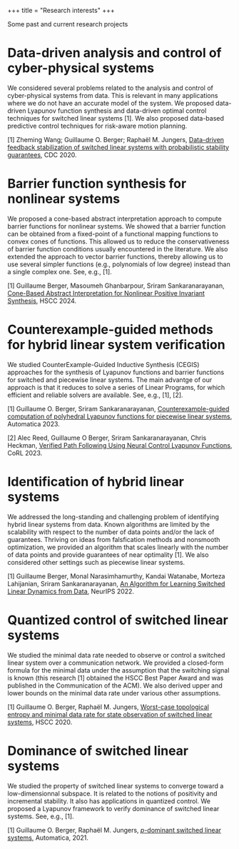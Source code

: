 +++
title = "Research interests"
+++

Some past and current research projects

# Data-driven analysis and control of cyber-physical systems

We considered several problems related to the analysis and control of cyber-physical systems from data.
This is relevant in many applications where we do not have an accurate model of the system.
We proposed data-driven Lyapunov function synthesis and data-driven optimal control techniques for switched linear systems [1].
We also proposed data-based predictive control techniques for risk-aware motion planning.

[1] Zheming Wang; Guillaume O. Berger; Raphaël M. Jungers, [Data-driven feedback stabilization of switched linear systems with probabilistic stability guarantees](https://ieeexplore.ieee.org/document/9683233), CDC 2020.

# Barrier function synthesis for nonlinear systems

We proposed a cone-based abstract interpretation approach to compute barrier functions for nonlinear systems.
We showed that a barrier function can be obtained from a fixed-point of a functional mapping functions to convex cones of functions.
This allowed us to reduce the conservativeness of barrier function conditions usually encountered in the literature.
We also extended the approach to vector barrier functions, thereby allowing us to use several simpler functions (e.g., polynomials of low degree) instead than a single complex one.
See, e.g., [1].

[1] Guillaume Berger, Masoumeh Ghanbarpour, Sriram Sankaranarayanan, [Cone-Based Abstract Interpretation for Nonlinear Positive Invariant Synthesis](https://dl.acm.org/doi/10.1145/3641513.3650127), HSCC 2024.

# Counterexample-guided methods for hybrid linear system verification

We studied CounterExample-Guided Inductive Synthesis (CEGIS) approaches for the synthesis of Lyapunov functions and barrier functions for switched and piecewise linear systems.
The main advantge of our approach is that it reduces to solve a series of Linear Programs, for which efficient and reliable solvers are available.
See, e.g., [1], [2].

[1] Guillaume O. Berger, Sriram Sankaranarayanan, [Counterexample-guided computation of polyhedral Lyapunov functions for piecewise linear systems](https://www.sciencedirect.com/science/article/abs/pii/S0005109823003266), Automatica 2023.

[2] Alec Reed, Guillaume O Berger, Sriram Sankaranarayanan, Chris Heckman, [Verified Path Following Using Neural Control Lyapunov Functions](https://proceedings.mlr.press/v205/reed23a.html), CoRL 2023.


# Identification of hybrid linear systems

We addressed the long-standing and challenging problem of identifying hybrid linear systems from data.
Known algorithms are limited by the scalability with respect to the number of data points and/or the lack of guarantees.
Thriving on ideas from falsfication methods and nonsmooth optimization, we provided an algorithm that scales linearly with the number of data points and provide guarantees of near optimality [1].
We also considered other settings such as piecewise linear systems.

[1] Guillaume Berger, Monal Narasimhamurthy, Kandai Watanabe, Morteza Lahijanian, Sriram Sankaranarayanan, [An Algorithm for Learning Switched Linear Dynamics from Data](https://papers.nips.cc/paper_files/paper/2022/hash/c415cd32375a3a020598334eb110dd29-Abstract-Conference.html), NeurIPS 2022.

# Quantized control of switched linear systems

We studied the minimal data rate needed to observe or control a switched linear system over a communication network.
We provided a closed-form formula for the minimal data under the assumption that the switching signal is known (this research [1] obtained the HSCC Best Paper Award and was published in the Communication of the ACM).
We also derived upper and lower bounds on the minimal data rate under various other assumptions.

[1] Guillaume O. Berger, Raphaël M. Jungers, [Worst-case topological entropy and minimal data rate for state observation of switched linear systems](https://dl.acm.org/doi/abs/10.1145/3365365.3382195), HSCC 2020.

# Dominance of switched linear systems

We studied the property of switched linear systems to converge toward a low-dimensionnal subspace.
It is related to the notions of positivity and incremental stability.
It also has applications in quantized control.
We proposed a Lyapunov framework to verify dominance of switched linear systems.
See, e.g., [1].

[1] Guillaume O. Berger, Raphaël M. Jungers, [$p$-dominant switched linear systems](https://www.sciencedirect.com/science/article/abs/pii/S0005109821003216), Automatica, 2021.
